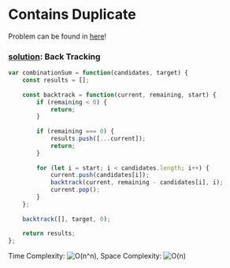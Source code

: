 # Contains Duplicate

Problem can be found in [here](https://leetcode.com/problems/combination-sum)!

### [solution](/Array/39-CombinationSum/README.md): Back Tracking

```javascript
var combinationSum = function(candidates, target) {
    const results = [];
    
    const backtrack = function(current, remaining, start) {
        if (remaining < 0) {
            return;
        }
        
        if (remaining === 0) {
            results.push([...current]);
            return;
        }
        
        for (let i = start; i < candidates.length; i++) {
            current.push(candidates[i]);
            backtrack(current, remaining - candidates[i], i);
            current.pop();
        }
    };
    
    backtrack([], target, 0);
    
    return results;
};
```

Time Complexity: ![O(n^n)](<https://latex.codecogs.com/svg.image?\inline&space;O(n^n)>), Space Complexity: ![O(n)](<https://latex.codecogs.com/svg.image?\inline&space;O(n)>)


